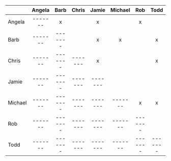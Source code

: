 &nbsp;  |Angela |Barb   |Chris  |Jamie  |Michael|Rob    |Todd   
--------|:-----:|:-----:|:-----:|:-----:|:-----:|:-----:|:-----:
Angela  |-------|x      |       |x      |       |x      |
Barb    |-------|-------|       |x      |x      |       |x
Chris   |-------|-------|-------|x      |       |       |x
Jamie   |-------|-------|-------|-------|       |       |
Michael |-------|-------|-------|-------|-------|x      |x
Rob     |-------|-------|-------|-------|-------|-------|
Todd    |-------|-------|-------|-------|-------|-------|-------
